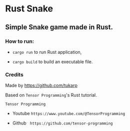 # Rust Snake

## Simple Snake game made in Rust.

### How to run:

- ```cargo run``` to run Rust application,

- ```cargo build``` to build an executable file.

### Credits

Made by https://github.com/tukarp

Based on ```Tensor Programming```'s Rust tutorial.

```Tensor Programming```

- Youtube ```https://www.youtube.com/@TensorProgramming```

- Github &nbsp; ```https://github.com/tensor-programming```
